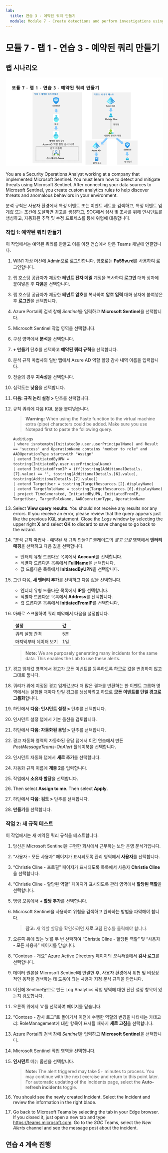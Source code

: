 ```yaml
---
lab:
  title: 연습 3 - 예약된 쿼리 만들기
  module: Module 7 - Create detections and perform investigations using Microsoft Sentinel
---
```


# <a name="module-7---lab-1---exercise-3---create-a-scheduled-query"></a>모듈 7 - 랩 1 - 연습 3 - 예약된 쿼리 만들기

## <a name="lab-scenario"></a>랩 시나리오

![랩 개요입니다.](../Media/SC-200-Lab_Diagrams_Mod7_L1_Ex3.png)

You are a Security Operations Analyst working at a company that implemented Microsoft Sentinel. You must learn how to detect and mitigate threats using Microsoft Sentinel. After connecting your data sources to Microsoft Sentinel, you create custom analytics rules to help discover threats and anomalous behaviors in your environment.

분석 규칙은 사용자 환경에서 특정 이벤트 또는 이벤트 세트를 검색하고, 특정 이벤트 임계값 또는 조건에 도달하면 경고를 생성하고, SOC에서 심사 및 조사를 위해 인시던트를 생성하고, 자동화된 추적 및 수정 프로세스를 통해 위협에 대응합니다.


### <a name="task-1-create-a-scheduled-query"></a>작업 1: 예약된 쿼리 만들기

이 작업에서는 예약된 쿼리를 만들고 이를 이전 연습에서 만든 Teams 채널에 연결합니다.

1. WIN1 가상 머신에 Admin으로 로그인합니다. 암호로는 **Pa55w.rd**를 사용하여 로그인합니다.  

1. 랩 호스팅 공급자가 제공한 **테넌트 전자 메일** 계정을 복사하여 **로그인** 대화 상자에 붙여넣은 후 **다음**을 선택합니다.

1. 랩 호스팅 공급자가 제공한 **테넌트 암호**를 복사하여 **암호 입력** 대화 상자에 붙여넣은 후 **로그인**을 선택합니다.

1. Azure Portal의 검색 창에 *Sentinel*을 입력하고 **Microsoft Sentinel**을 선택합니다.

1. Microsoft Sentinel 작업 영역을 선택합니다.

1. 구성 영역에서 **분석**을 선택합니다.

1. **+ 만들기** 단추를 선택하고 **예약된 쿼리 규칙**을 선택합니다.

1. 분석 규칙 마법사의 일반 탭에서 Azure AD 역할 할당 감사 내역 이름을 입력합니다.

1. 전술의 경우 **지속성**을 선택합니다.

1. 심각도는 **낮음**을 선택합니다.

1. **다음: 규칙 논리 설정 >** 단추를 선택합니다.

1. 규칙 쿼리에 다음 KQL 문을 붙여넣습니다.

    ><bpt id="p1">**</bpt>Warning:<ept id="p1">**</ept> When using the Paste function to the virtual machine extra (pipe) characters could be added. Make sure you use Notepad first to paste the following query.

    ```KQL
    AuditLogs  
    | where isnotempty(InitiatedBy.user.userPrincipalName) and Result == 'success' and OperationName contains "member to role" and AADOperationType startswith "Assign"
    | extend InitiatedByUPN = tostring(InitiatedBy.user.userPrincipalName)
    | extend InitiatedFromIP = iff(tostring(AdditionalDetails.[7].value) == '', tostring(AdditionalDetails.[6].value), tostring(AdditionalDetails.[7].value))
    | extend TargetUser = tostring(TargetResources.[2].displayName)
    | extend TargetRoleName = tostring(TargetResources.[0].displayName)
    | project TimeGenerated, InitiatedByUPN, InitiatedFromIP, TargetUser, TargetRoleName, AADOperationType, OperationName
    ```

1. Select <bpt id="p1">**</bpt>View query results<ept id="p1">**</ept>. You should not receive any results nor any errors. If you receive an error, please review that the query appears just like the previous KQL statement. Close the <bpt id="p1">*</bpt>Logs<ept id="p1">*</ept> window by selecting the upper right <bpt id="p2">**</bpt>X<ept id="p2">**</ept> and select <bpt id="p3">**</bpt>OK<ept id="p3">**</ept> to discard to save changes to go back to the wizard.

1. “분석 규칙 마법사 - 예약된 새 규칙 만들기” 블레이드의 *경고 보강* 영역에서 **엔터티 매핑**을 선택하고 다음 값을 선택합니다. 

    - 엔터티 유형 드롭다운 목록에서 **Account**를 선택합니다.
    - 식별자 드롭다운 목록에서 **FullName**을 선택합니다.
    - 값 드롭다운 목록에서 **InitiatedByUPN**을 선택합니다.

1. 그런 다음, **새 엔터티 추가**를 선택하고 다음 값을 선택합니다.

    - 엔터티 유형 드롭다운 목록에서 **IP**를 선택합니다.
    - 식별자 드롭다운 목록에서 **Address**를 선택합니다.
    - 값 드롭다운 목록에서 **InitiatedFromIP**를 선택합니다.

1. 아래로 스크롤하여 쿼리 예약에서 다음을 설정합니다.

    |설정|값|
    |---|---|
    |쿼리 실행 간격|5분|
    |마지막부터 데이터 보기|1일|

    ><bpt id="p1">**</bpt>Note:<ept id="p1">**</ept> We are purposely generating many incidents for the same data. This enables the Lab to use these alerts.

1. 경고 임계값 영역에서 경고가 모든 이벤트를 등록하도록 하므로 값을 변경하지 않고 그대로 둡니다.

1. 쿼리가 위에 지정된 경고 임계값보다 더 많은 결과를 반환하는 한 이벤트 그룹화 영역에서는 실행될 때마다 단일 경고를 생성하려고 하므로 **모든 이벤트를 단일 경고로 그룹화**합니다.

1. 하단에서 **다음: 인시던트 설정 >** 단추를 선택합니다. 

1. 인시던트 설정 탭에서 기본 옵션을 검토합니다.

1. 하단에서 **다음: 자동화된 응답 >** 단추를 선택합니다.

1. 경고 자동화 영역의 자동화된 응답 탭에서 이전 연습에서 만든 *PostMessageTeams-OnAlert* 플레이북을 선택합니다.
1. 인시던트 자동화 탭에서 **새로 추가**를 선택합니다.
1. 자동화 규칙 이름에 **계층 2**를 입력합니다.
1. 작업에서 **소유자 할당**을 선택합니다.
1. Then select <bpt id="p1">**</bpt>Assign to me<ept id="p1">**</ept>. Then select <bpt id="p1">**</bpt>Apply<ept id="p1">**</ept>.

1. 하단에서 **다음: 검토 >** 단추를 선택합니다.
  
1. **만들기**를 선택합니다.


### <a name="task-2-test-our-new-rule"></a>작업 2: 새 규칙 테스트

이 작업에서는 새 예약된 쿼리 규칙을 테스트합니다.

1. 당신은 Microsoft Sentinel을 구현한 회사에서 근무하는 보안 운영 분석가입니다.

1. “사용자 - 모든 사용자” 페이지가 표시되도록 관리 영역에서 **사용자**를 선택합니다.

1. “Christie Cline - 프로필” 페이지가 표시되도록 목록에서 사용자 **Christie Cline**을 선택합니다.

1. “Christie Cline - 할당된 역할” 페이지가 표시되도록 관리 영역에서 **할당된 역할**을 선택합니다.

1. 명령 모음에서 **+ 할당 추가**를 선택합니다.

1. Microsoft Sentinel을 사용하여 위협을 검색하고 완화하는 방법을 파악해야 합니다.

    >**참고:** 새 역할 할당을 확인하려면 **새로 고침** 단추를 클릭해야 합니다. 

1. 오른쪽 위에 있는 ‘x’를 두 번 선택하여 “Christie Cline - 할당된 역할” 및 “사용자 - 모든 사용자” 페이지를 닫습니다.

1. “Contoso - 개요” Azure Active Directory 페이지의 *모니터링*에서 **감사 로그**를 선택합니다.

1. 데이터 원본을 Microsoft Sentinel에 연결한 후, 사용자 환경에서 위협 및 비정상적인 동작을 검색하는 데 도움이 되는 사용자 지정 분석 규칙을 만듭니다.

1. 이전에 Sentinel용으로 만든 Log Analytics 작업 영역에 대한 진단 설정 항목이 있는지 검토합니다. 

1. 오른쪽 위에서 ‘x’를 선택하여 페이지를 닫습니다.

1. “Contoso - 감사 로그”로 돌아가서 이전에 수행한 역할의 변경을 나타내는 카테고리: RoleManagement에 대한 항목이 표시될 때까지 **새로 고침**을 선택합니다.

1. Azure Portal의 검색 창에 *Sentinel*을 입력하고 **Microsoft Sentinel**을 선택합니다.

1. Microsoft Sentinel 작업 영역을 선택합니다.

1. **인시던트** 메뉴 옵션을 선택합니다.

    ><bpt id="p1">**</bpt>Note:<ept id="p1">**</ept> The alert triggered may take 5+ minutes to process. You may continue with the next exercise and return to this point later. For automatic updating of the Incidents page, select the <bpt id="p1">**</bpt>Auto-refresh incidents<ept id="p1">**</ept> toggle.

1. You should see the newly created Incident. Select the Incident and review the information in the right blade.

1. Go back to Microsoft Teams by selecting the tab in your Edge browser. If you closed it, just open a new tab and type <ph id="ph1">https://teams.microsoft.com</ph>. Go to the <bpt id="p1">*</bpt>SOC<ept id="p1">*</ept> Teams, select the <bpt id="p2">*</bpt>New Alerts<ept id="p2">*</ept> channel and see the message post about the incident.

## <a name="proceed-to-exercise-4"></a>연습 4 계속 진행
